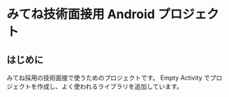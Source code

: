 みてね技術面接用 Android プロジェクト
====

## はじめに

みてね採用の技術面接で使うためのプロジェクトです。
Empty Activity でプロジェクトを作成し、よく使われるライブラリを追加しています。
